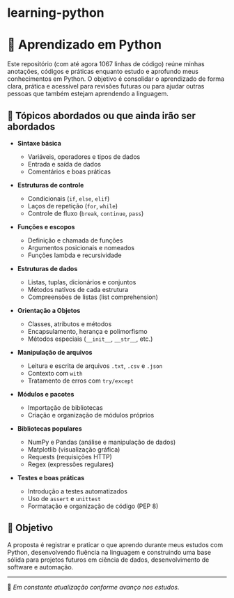 # learning-python
# 🐍 Aprendizado em Python

Este repositório (com até agora 1067 linhas de código) reúne minhas anotações, códigos e práticas enquanto estudo e aprofundo meus conhecimentos em Python. O objetivo é consolidar o aprendizado de forma clara, prática e acessível para revisões futuras ou para ajudar outras pessoas que também estejam aprendendo a linguagem.

## 📘 Tópicos abordados ou que ainda irão ser abordados

- **Sintaxe básica**
  - Variáveis, operadores e tipos de dados
  - Entrada e saída de dados
  - Comentários e boas práticas

- **Estruturas de controle**
  - Condicionais (`if`, `else`, `elif`)
  - Laços de repetição (`for`, `while`)
  - Controle de fluxo (`break`, `continue`, `pass`)

- **Funções e escopos**
  - Definição e chamada de funções
  - Argumentos posicionais e nomeados
  - Funções lambda e recursividade

- **Estruturas de dados**
  - Listas, tuplas, dicionários e conjuntos
  - Métodos nativos de cada estrutura
  - Compreensões de listas (list comprehension)

- **Orientação a Objetos**
  - Classes, atributos e métodos
  - Encapsulamento, herança e polimorfismo
  - Métodos especiais (`__init__`, `__str__`, etc.)

- **Manipulação de arquivos**
  - Leitura e escrita de arquivos `.txt`, `.csv` e `.json`
  - Contexto com `with`
  - Tratamento de erros com `try/except`

- **Módulos e pacotes**
  - Importação de bibliotecas
  - Criação e organização de módulos próprios

- **Bibliotecas populares**
  - NumPy e Pandas (análise e manipulação de dados)
  - Matplotlib (visualização gráfica)
  - Requests (requisições HTTP)
  - Regex (expressões regulares)

- **Testes e boas práticas**
  - Introdução a testes automatizados
  - Uso de `assert` e `unittest`
  - Formatação e organização de código (PEP 8)

## 🎯 Objetivo

A proposta é registrar e praticar o que aprendo durante meus estudos com Python, desenvolvendo fluência na linguagem e construindo uma base sólida para projetos futuros em ciência de dados, desenvolvimento de software e automação.

---

📌 *Em constante atualização conforme avanço nos estudos.*

